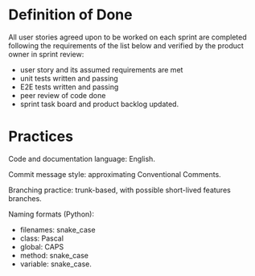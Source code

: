 # Definition of Done

All user stories agreed upon to be worked on each sprint are completed following the requirements of the list below and verified by the product owner in sprint review:

- user story and its assumed requirements are met
- unit tests written and passing
- E2E tests written and passing
- peer review of code done
- sprint task board and product backlog updated.

# Practices

Code and documentation language: English.

Commit message style: approximating Conventional Comments.

Branching practice: trunk-based, with possible short-lived features branches. 

Naming formats (Python):

- filenames: snake_case
- class: Pascal
- global: CAPS
- method: snake_case
- variable: snake_case.
